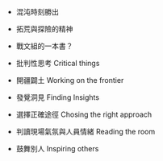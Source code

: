 - 混沌時刻勝出

- 拓荒與探險的精神

- 戰文組的一本書？

- 批判性思考 Critical things
- 開疆闢土 Working on the frontier
- 發覺洞見 Finding Insights
- 選擇正確途徑 Chosing the right approach
- 判讀現場氣氛與人員情緒 Reading the room
- 鼓舞別人 Inspiring others